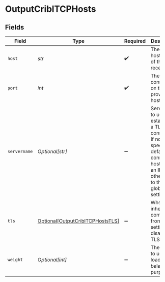 # OutputCriblTCPHosts


## Fields

| Field                                                                                                                                                     | Type                                                                                                                                                      | Required                                                                                                                                                  | Description                                                                                                                                               |
| --------------------------------------------------------------------------------------------------------------------------------------------------------- | --------------------------------------------------------------------------------------------------------------------------------------------------------- | --------------------------------------------------------------------------------------------------------------------------------------------------------- | --------------------------------------------------------------------------------------------------------------------------------------------------------- |
| `host`                                                                                                                                                    | *str*                                                                                                                                                     | :heavy_check_mark:                                                                                                                                        | The hostname of the receiver.                                                                                                                             |
| `port`                                                                                                                                                    | *int*                                                                                                                                                     | :heavy_check_mark:                                                                                                                                        | The port to connect to on the provided host.                                                                                                              |
| `servername`                                                                                                                                              | *Optional[str]*                                                                                                                                           | :heavy_minus_sign:                                                                                                                                        | Servername to use if establishing a TLS connection. If not specified, defaults to connection host (iff not an IP); otherwise, to the global TLS settings. |
| `tls`                                                                                                                                                     | [Optional[OutputCriblTCPHostsTLS]](../../models/shared/outputcribltcphoststls.md)                                                                         | :heavy_minus_sign:                                                                                                                                        | Whether to inherit TLS configs from group setting or disable TLS.                                                                                         |
| `weight`                                                                                                                                                  | *Optional[int]*                                                                                                                                           | :heavy_minus_sign:                                                                                                                                        | The weight to use for load-balancing purposes.                                                                                                            |